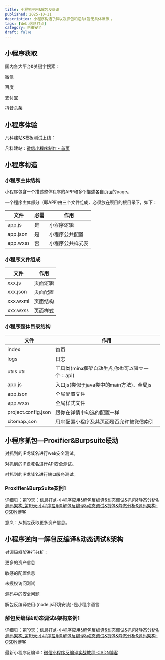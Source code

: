 ```yaml
---
title: 小程序应用&解包反编译
published: 2025-10-11
description: 小程序构造了解以及抓包和逆向(暂无具体演示)。
tags: [Web,信息打点]
category: 网络安全
draft: false
---
```


## 小程序获取

国内各大平台&关键字搜索：

微信

百度

支付宝

抖音头条

## 小程序体验

凡科建站&模板测试上线：

凡科建站：[微信小程序制作 - 首页](https://qz.fkw.com/)

## 小程序构造

### 小程序主体结构

小程序包含一个描述整体程序的APP和多个描述各自页面的page。

一个程序主体部分（即APP)由三个文件组成，必须放在项目的根目录下，如下：

| 文件     | 必需 | 作用             |
| -------- | ---- | ---------------- |
| app.js   | 是   | 小程序逻辑       |
| app.json | 是   | 小程序公共配置   |
| app.wxss | 否   | 小程序公共样式表 |

### 小程序文件组成

| 文件     | 作用     |
| -------- | -------- |
| xxx.js   | 页面逻辑 |
| xxx.json | 页面配置 |
| xxx.wxml | 页面结构 |
| xxx.wxss | 页面样式 |

### 小程序整体目录结构

| 文件                | 作用                                           |
| ------------------- | ---------------------------------------------- |
| index               | 首页                                           |
| logs                | 日志                                           |
| utils util          | 工具类(mina框架自动生成,你也可以建立一个：api) |
| app.js              | 入口js(类似于java类中的main方法)、全局js       |
| app.json            | 全局配置文件                                   |
| app.wxss            | 全局样式文件                                   |
| project.config.json | 跟你在详情中勾选的配置一样                     |
| sitemap.json        | 用来配置小程序及其页面是否允许被微信索引       |



## 小程序抓包—Proxifier&Burpsuite联动

对抓到的IP或域名进行web安全测试。

对抓到的IP或域名进行API安全测试。

对抓到的IP或域名进行端口服务测试。

### Proxifier&BurpSuite案例1

详细见：[第19天：信息打点-小程序应用&解包反编译&动态调试&抓包&静态分析&源码架构_第19天:小程序应用&解包反编译&动态调试&抓包&静态分析&源码架构-CSDN博客](https://blog.csdn.net/m0_72870364/article/details/141145516)

意义：从抓包获取更多资产信息。

## 小程序逆向一解包反编译&动态调试&架构

对源码框架进行分析：

更多的资产信息

敏感的配置信息

未授权访问测试

源码中的安全问题

解包反编译使用:(node.js环境安装)-是小程序语言

### 解包反编译&动态调试&架构案例1

详细见：[第19天：信息打点-小程序应用&解包反编译&动态调试&抓包&静态分析&源码架构_第19天:小程序应用&解包反编译&动态调试&抓包&静态分析&源码架构-CSDN博客](https://blog.csdn.net/m0_72870364/article/details/141145516)


最新小程序反编译：[微信小程序反编译实战教程-CSDN博客](https://blog.csdn.net/qq_63855540/article/details/148768060)
